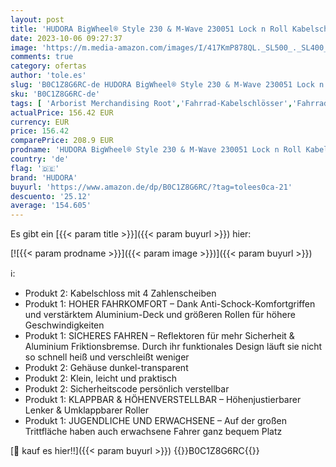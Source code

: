 ```yaml
---
layout: post
title: 'HUDORA BigWheel® Style 230 & M-Wave 230051 Lock n Roll Kabelschloss  Fahrradschloss  Vorhängeschloss  90cm Stahlseil  Universelles Draht-Seilschloss  Schwarz'
date: 2023-10-06 09:27:37
image: 'https://m.media-amazon.com/images/I/417KmP878QL._SL500_._SL400_.jpg'
comments: true
category: ofertas
author: 'tole.es'
slug: 'B0C1Z8G6RC-de HUDORA BigWheel® Style 230 & M-Wave 230051 Lock n Roll...'
sku: 'B0C1Z8G6RC-de'
tags: [ 'Arborist Merchandising Root','Fahrrad-Kabelschlösser','Fahrradschlösser','Fahrradzubehör','Radsport','Self Service','Special Features Stores','Sport','Sport & Freizeit','Sportausrüstung & -bekleidung','Sports-Promotions','ef3a019d-6628-41d5-b303-291126686917_0','ef3a019d-6628-41d5-b303-291126686917_7401','hudora','🇩🇪', ]
actualPrice: 156.42 EUR
currency: EUR
price: 156.42
comparePrice: 208.9 EUR
prodname: 'HUDORA BigWheel® Style 230 & M-Wave 230051 Lock n Roll Kabelschloss  Fahrradschloss  Vorhängeschloss  90cm Stahlseil  Universelles Draht-Seilschloss  Schwarz'
country: 'de'
flag: '🇩🇪'
brand: 'HUDORA'
buyurl: 'https://www.amazon.de/dp/B0C1Z8G6RC/?tag=tolees0ca-21'
descuento: '25.12'
average: '154.605'
---
```


Es gibt ein [{{< param title >}}]({{< param buyurl >}}) hier:

[![{{< param prodname >}}]({{< param image >}})]({{< param buyurl >}})

ℹ️:

- Produkt 2: Kabelschloss mit 4 Zahlenscheiben
- Produkt 1: HOHER FAHRKOMFORT – Dank Anti-Schock-Komfortgriffen und verstärktem Aluminium-Deck und größeren Rollen für höhere Geschwindigkeiten
- Produkt 1: SICHERES FAHREN – Reflektoren für mehr Sicherheit & Aluminium Friktionsbremse. Durch ihr funktionales Design läuft sie nicht so schnell heiß und verschleißt weniger
- Produkt 2: Gehäuse dunkel-transparent
- Produkt 2: Klein, leicht und praktisch
- Produkt 2: Sicherheitscode persönlich verstellbar
- Produkt 1: KLAPPBAR & HÖHENVERSTELLBAR – Höhenjustierbarer Lenker & Umklappbarer Roller
- Produkt 1: JUGENDLICHE UND ERWACHSENE – Auf der großen Trittfläche haben auch erwachsene Fahrer ganz bequem Platz

[🛒 kauf es hier!!]({{< param buyurl >}})
{{<world>}}B0C1Z8G6RC{{</world>}}
